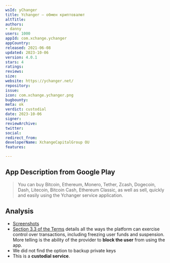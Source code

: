 ```yaml
---
wsId: yChanger
title: Ychanger – обмен криптовалют
altTitle: 
authors:
- danny
users: 1000
appId: com.xchange.ychanger
appCountry: 
released: 2021-06-08
updated: 2023-10-06
version: 4.0.1
stars: 4
ratings: 
reviews: 
size: 
website: https://ychanger.net/
repository: 
issue: 
icon: com.xchange.ychanger.png
bugbounty: 
meta: ok
verdict: custodial
date: 2023-10-06
signer: 
reviewArchive: 
twitter: 
social: 
redirect_from: 
developerName: XchangeCapitalGroup OU
features: 

---
```


## App Description from Google Play 

> You can buy Bitcoin, Ethereum, Monero, Tether, Zcash, Dogecoin, Dash, Litecoin, Bitcoin Cash, Ethereum Classic, as well as sell, quickly and easily using the Ychanger service application.

## Analysis 

- [Screenshots](https://twitter.com/BitcoinWalletz/status/1667475586548219906)
- [Section 3.3 of the Terms](https://ychanger.net/en/rules/) details all the ways the platform can exercise control over transactions, including freezing user funds and suspension. More telling is the ability of the provider to **block the user** from using the app. 
- We did not find the option to backup private keys 
- This is a **custodial service**.
